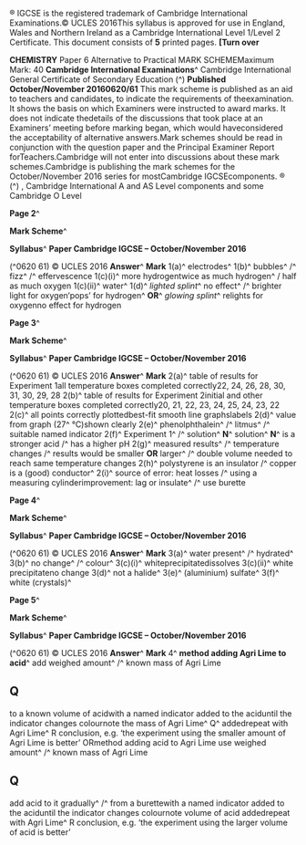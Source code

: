 ® IGCSE is the registered trademark of Cambridge International Examinations.© UCLES 2016This syllabus is approved for use in England, Wales and Northern Ireland as a Cambridge International Level 1/Level 2 Certificate. This document consists of **5** printed pages. **[Turn over** 

**CHEMISTRY** Paper 6 Alternative to Practical MARK SCHEMEMaximum Mark: 40 **Cambridge International Examinations**^ Cambridge International General Certificate of Secondary Education (^) **Published October/November 20160620/61** This mark scheme is published as an aid to teachers and candidates, to indicate the requirements of theexamination. It shows the basis on which Examiners were instructed to award marks. It does not indicate thedetails of the discussions that took place at an Examiners’ meeting before marking began, which would haveconsidered the acceptability of alternative answers.Mark schemes should be read in conjunction with the question paper and the Principal Examiner Report forTeachers.Cambridge will not enter into discussions about these mark schemes.Cambridge is publishing the mark schemes for the October/November 2016 series for mostCambridge IGCSEcomponents. ® (^) , Cambridge International A and AS Level components and some Cambridge O Level 


**Page 2**^ 

**Mark Scheme**^ 

**Syllabus**^ **Paper Cambridge IGCSE – October/November 2016** 

(^0620 61) © UCLES 2016 **Answer**^ **Mark** 1(a)^ electrodes^ 1(b)^ bubbles^ /^ fizz^ /^ effervescence 1(c)(i)^ more hydrogentwice as much hydrogen^ / half as much oxygen 1(c)(ii)^ water^ 1(d)^ _lighted splint_^ no effect^ /^ brighter light for oxygen‘pops’ for hydrogen^ **OR**^ _glowing splint_^ relights for oxygenno effect for hydrogen 


**Page 3**^ 

**Mark Scheme**^ 

**Syllabus**^ **Paper Cambridge IGCSE – October/November 2016** 

(^0620 61) © UCLES 2016 **Answer**^ **Mark** 2(a)^ table of results for Experiment 1all temperature boxes completed correctly22, 24, 26, 28, 30, 31, 30, 29, 28 2(b)^ table of results for Experiment 2initial and other temperature boxes completed correctly20, 21, 22, 23, 24, 25, 24, 23, 22 2(c)^ all points correctly plottedbest-fit smooth line graphslabels 2(d)^ value from graph (27^ °C)shown clearly 2(e)^ phenolphthalein^ /^ litmus^ /^ suitable named indicator 2(f)^ Experiment 1^ /^ solution^ **N**^ solution^ **N**^ is a stronger acid /^ has a higher pH 2(g)^ measured results^ /^ temperature changes /^ results would be smaller **OR** larger^ /^ double volume needed to reach same temperature changes 2(h)^ polystyrene is an insulator /^ copper is a (good) conductor^ 2(i)^ source of error: heat losses /^ using a measuring cylinderimprovement: lag or insulate^ /^ use burette 


**Page 4**^ 

**Mark Scheme**^ 

**Syllabus**^ **Paper Cambridge IGCSE – October/November 2016** 

(^0620 61) © UCLES 2016 **Answer**^ **Mark** 3(a)^ water present^ /^ hydrated^ 3(b)^ no change^ /^ colour^ 3(c)(i)^ whiteprecipitatedissolves 3(c)(ii)^ white precipitateno change 3(d)^ not a halide^ 3(e)^ (aluminium) sulfate^ 3(f)^ white (crystals)^ 


**Page 5**^ 

**Mark Scheme**^ 

**Syllabus**^ **Paper Cambridge IGCSE – October/November 2016** 

(^0620 61) © UCLES 2016 **Answer**^ **Mark** 4^ **method adding Agri Lime to acid**^ add weighed amount^ /^ known mass of Agri Lime 

## Q 

 to a known volume of acidwith a named indicator added to the aciduntil the indicator changes colournote the mass of Agri Lime^ Q^ addedrepeat with Agri Lime^ R conclusion, e.g. ‘the experiment using the smaller amount of Agri Lime is better’ ORmethod adding acid to Agri Lime use weighed amount^ /^ known mass of Agri Lime 

## Q 

 add acid to it gradually^ /^ from a burettewith a named indicator added to the aciduntil the indicator changes colournote volume of acid addedrepeat with Agri Lime^ R conclusion, e.g. ‘the experiment using the larger volume of acid is better’ 


